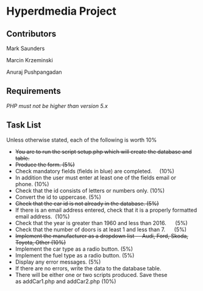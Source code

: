 # Hyperdmedia Project

## Contributors

Mark Saunders

Marcin Krzeminski

Anuraj Pushpangadan


## Requirements

*PHP must not be higher than version 5.x*




## Task List
Unless otherwise stated, each of the following is worth 10%

-   ~~You are to run the script setup.php which will create the database and table.~~
-   ~~Produce the form. (5%)~~
-   Check mandatory fields (fields in blue) are completed.     (10%)
-   In addition the user must enter at least one of the fields email or phone. (10%)
-   Check that the id consists of letters or numbers only. (10%)
-   Convert the id to uppercase. (5%)
-   ~~Check that the car id is not already in the database. (5%)~~
-   If there is an email address entered, check that it is a properly formatted email address.  (10%)
-   Check that the year is greater than 1960 and less than 2016.      (5%)
-   Check that the number of doors is at least 1 and less than 7.      (5%)
-   ~~Implement the manufacturer as a dropdown list -- Audi, Ford, Skoda, Toyota, Other (10%)~~
-   Implement the car type as a radio button. (5%)
-   Implement the fuel type as a radio button. (5%)
-   Display any error messages. (5%)
-   If there are no errors, write the data to the database table.
-   There will be either one or two scripts produced. Save these as addCar1.php and addCar2.php (10%)
